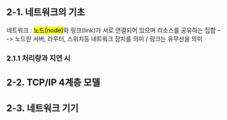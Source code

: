 ## 2-1. 네트워크의 기초


네트워크 : <mark>노드(node)</mark>와 링크(link)가 서로 연결되어 있으며 리소스를 공유하는 집합
--> 노드란 서버, 라우터, 스위치등 네트워크 장치를 의미 / 링크는 유무선을 의미

### 2.1.1 처리량과 지연 시

## 2-2. TCP/IP 4계층 모델

## 2-3. 네트워크 기기
